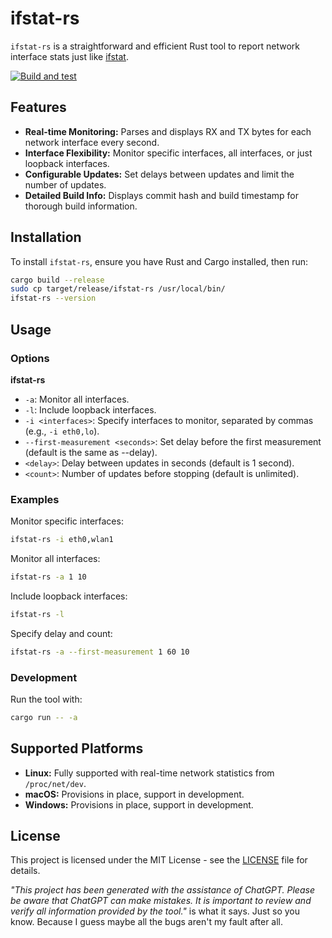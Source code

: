 # ifstat-rs

`ifstat-rs` is a straightforward and efficient Rust tool to report network interface stats just like [ifstat](http://gael.roualland.free.fr/ifstat/).

[![Build and test](https://github.com/spezifisch/ifstat-rs/actions/workflows/build-test.yml/badge.svg)](https://github.com/spezifisch/ifstat-rs/actions/workflows/build-test.yml)

## Features

- **Real-time Monitoring:** Parses and displays RX and TX bytes for each network interface every second.
- **Interface Flexibility:** Monitor specific interfaces, all interfaces, or just loopback interfaces.
- **Configurable Updates:** Set delays between updates and limit the number of updates.
- **Detailed Build Info:** Displays commit hash and build timestamp for thorough build information.

## Installation

To install `ifstat-rs`, ensure you have Rust and Cargo installed, then run:

```sh
cargo build --release
sudo cp target/release/ifstat-rs /usr/local/bin/
ifstat-rs --version
```

## Usage

### Options

**ifstat-rs**

- `-a`: Monitor all interfaces.
- `-l`: Include loopback interfaces.
- `-i <interfaces>`: Specify interfaces to monitor, separated by commas (e.g., `-i eth0,lo`).
- `--first-measurement <seconds>`: Set delay before the first measurement (default is the same as --delay).
- `<delay>`: Delay between updates in seconds (default is 1 second).
- `<count>`: Number of updates before stopping (default is unlimited).

### Examples

Monitor specific interfaces:

```sh
ifstat-rs -i eth0,wlan1
```

Monitor all interfaces:

```sh
ifstat-rs -a 1 10
```

Include loopback interfaces:

```sh
ifstat-rs -l
```

Specify delay and count:

```sh
ifstat-rs -a --first-measurement 1 60 10
```

### Development

Run the tool with:

```sh
cargo run -- -a
```

## Supported Platforms

- **Linux:** Fully supported with real-time network statistics from `/proc/net/dev`.
- **macOS:** Provisions in place, support in development.
- **Windows:** Provisions in place, support in development.

## License

This project is licensed under the MIT License - see the [LICENSE](LICENSE) file for details.

*"This project has been generated with the assistance of ChatGPT. Please be aware that ChatGPT can make mistakes. It is important to review and verify all information provided by the tool."* is what it says. Just so you know. Because I guess maybe all the bugs aren't my fault after all.

